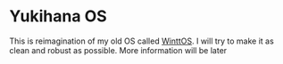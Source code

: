 # Yukihana OS
This is reimagination of my old OS called [WinttOS](https://github.com/zimavi/WinttOS). I will try to make it as clean and robust as possible. More information will be later